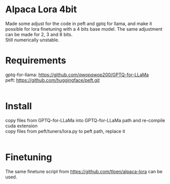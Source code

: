 # Alpaca Lora 4bit
Made some adjust for the code in peft and gptq for llama, and make it possible for lora finetuning with a 4 bits base model. The same adjustment can be made for 2, 3 and 8 bits.
<br>
Still numerically unstable.
<br>
# Requirements
gptq-for-llama: https://github.com/qwopqwop200/GPTQ-for-LLaMa<br>
peft: https://github.com/huggingface/peft.git<br>
<br>
# Install
copy files from GPTQ-for-LLaMa into GPTQ-for-LLaMa path and re-compile cuda extension<br>
copy files from peft/tuners/lora.py to peft path, replace it<br>
<br>
# Finetuning
The same finetune script from https://github.com/tloen/alpaca-lora can be used.<br>

